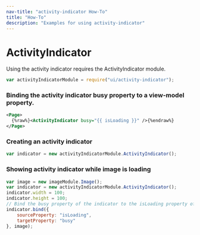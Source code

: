 ```yaml
---
nav-title: "activity-indicator How-To"
title: "How-To"
description: "Examples for using activity-indicator"
---
```

# ActivityIndicator
Using the activity indicator requires the ActivityIndicator module.
``` JavaScript
var activityIndicatorModule = require("ui/activity-indicator");
```
### Binding the activity indicator busy property to a view-model property.
```XML
<Page>
  {%raw%}<ActivityIndicator busy="{{ isLoading }}" />{%endraw%}
</Page>
```
### Creating an activity indicator
``` JavaScript
var indicator = new activityIndicatorModule.ActivityIndicator();
```
### Showing activity indicator while image is loading
``` JavaScript
var image = new imageModule.Image();
var indicator = new activityIndicatorModule.ActivityIndicator();
indicator.width = 100;
indicator.height = 100;
// Bind the busy property of the indicator to the isLoading property of the image
indicator.bind({
    sourceProperty: "isLoading",
    targetProperty: "busy"
}, image);
```
